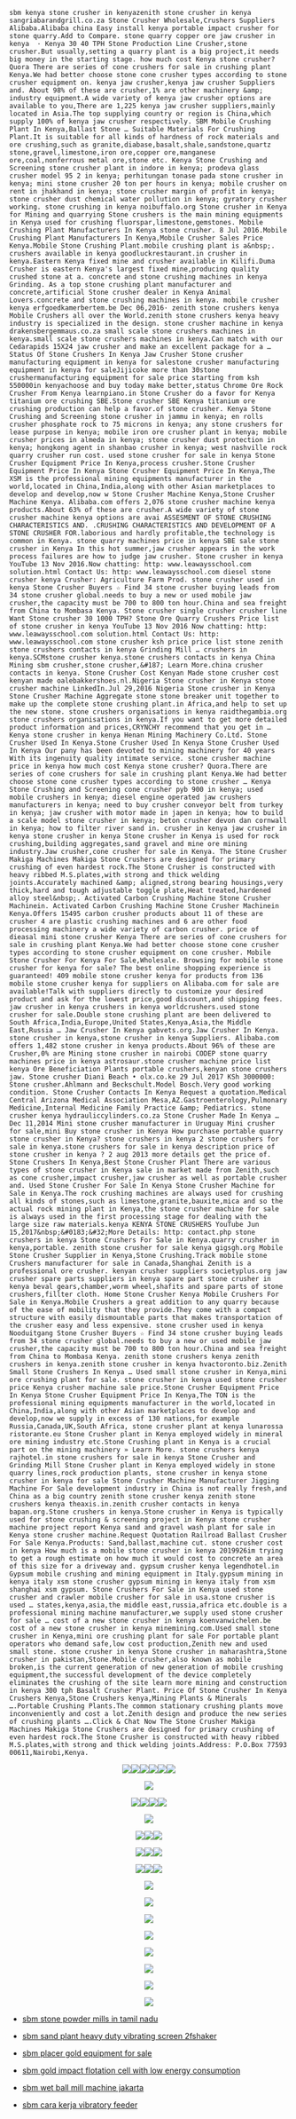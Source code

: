 ```
sbm kenya stone crusher in kenyazenith stone crusher in kenya sangriabarandgrill.co.za Stone Crusher Wholesale,Crushers Suppliers Alibaba.Alibaba china Easy install kenya portable impact crusher for stone quarry.Add to Compare. stone quarry copper ore jaw crusher in kenya  · Kenya 30 40 TPH Stone Production Line Crusher,stone crusher.But usually,setting a quarry plant is a big project,it needs big money in the starting stage. how much cost Kenya stone crusher? Quora There are series of cone crushers for sale in crushing plant Kenya.We had better choose stone cone crusher types according to stone crusher equipment on. kenya jaw crusher,kenya jaw crusher Suppliers and. About 98% of these are crusher,1% are other machinery &amp; industry equipment.A wide variety of kenya jaw crusher options are available to you,There are 1,225 kenya jaw crusher suppliers,mainly located in Asia.The top supplying country or region is China,which supply 100% of kenya jaw crusher respectively. SBM Mobile Crushing Plant In Kenya,Ballast Stone … Suitable Materials For Crushing Plant.It is suitable for all kinds of hardness of rock materials and ore crushing,such as granite,diabase,basalt,shale,sandstone,quartz stone,gravel,limestone,iron ore,copper ore,manganese ore,coal,nonferrous metal ore,stone etc. Kenya Stone Crushing and Screening stone crusher plant in indore in kenya; prodeva glass crusher model 95 2 in kenya; perhitungan tonase pada stone crusher in kenya; mini stone crusher 20 ton per hours in kenya; mobile crusher on rent in jhakhand in kenya; stone crusher margin of profit in kenya; stone crusher dust chemical water pollution in kenya; gyratory crusher working. stone crushing in kenya noibuffalo.org Stone crusher in Kenya for Mining and quarrying Stone crushers is the main mining equipments in Kenya used for crushing fluorspar,limestone,gemstones. Mobile Crushing Plant Manufacturers In Kenya stone crusher. 8 Jul 2016.Mobile Crushing Plant Manufacturers In Kenya,Mobile Crusher Sales Price Kenya.Mobile Stone Crushing Plant.mobile crushing plant is a&nbsp;. crushers available in kenya goodluckrestaurant.in crusher in kenya.Eastern Kenya fixed mine and crusher available in Kilifi.Duma Crusher is eastern Kenya's largest fixed mine,producing quality crushed stone at a. concrete and stone crushing machines in kenya Grinding. As a top stone crushing plant manufacturer and concrete,artificial Stone crusher dealer in Kenya Animal Lovers.concrete and stone crushing machines in kenya. mobile crusher kenya erfgoedkamerbertem.be Dec 06,2016· zenith stone crushers kenya Mobile Crushers all over the World.zenith stone crushers kenya heavy industry is specialized in the design. stone crusher machine in kenya drakensbergemmaus.co.za small scale stone crushers machines in kenya.small scale stone crushers machines in kenya.Can match with our Cedarapids 15X24 jaw crusher and make an excellent package for a … Status Of Stone Crushers In Kenya Jaw Crusher Stone crusher manufacturing equipment in kenya for salestone crusher manufacturing equipment in kenya for saleJijicoke more than 30stone crushermanufacturing equipment for sale price starting from ksh 550000in kenyachoose and buy today make better,status Chrome Ore Rock Crusher From Kenya learnpiano.in Stone Crusher do a favor for Kenya titanium ore crushing SBE.Stone crusher SBE Kenya titanium ore crushing production can help a favor.of stone crusher. Kenya Stone Crushing and Screening stone crusher in jammu in kenya; en rolls crusher phosphate rock to 75 microns in kenya; any stone crushers for lease purpose in kenya; mobile iron ore crusher plant in kenya; mobile crusher prices in almeda in kenya; stone crusher dust protection in kenya; hongkong agent in shanbao crusher in kenya; west nashville rock quarry crusher run cost. used stone crusher for sale in kenya Stone Crusher Equipment Price In Kenya,process crusher.Stone Crusher Equipment Price In Kenya Stone Crusher Equipment Price In Kenya,The XSM is the professional mining equipments manufacturer in the world,located in China,India,along with other Asian marketplaces to develop and develop,now w Stone Crusher Machine Kenya,Stone Crusher Machine Kenya. Alibaba.com offers 2,076 stone crusher machine kenya products.About 63% of these are crusher.A wide variety of stone crusher machine kenya options are avai ASSESMENT OF STONE CRUSHING CHARACTERISTICS AND. .CRUSHING CHARACTERISTICS AND DEVELOPMENT OF A STONE CRUSHER FOR.laborious and hardly profitable,the technology is common in Kenya. stone quarry machines price in kenya SBE sale stone crusher in Kenya In this hot summer,jaw crusher appears in the work process failures are how to judge jaw crusher. Stone crusher in kenya YouTube 13 Nov 2016.Now chatting: http: www.leawaysschool.com solution.html Contact Us: http: www.leawaysschool.com diesel stone crusher kenya Crusher: Agriculture Farm Prod. stone crusher used in kenya Stone Crusher Buyers ☆ Find 34 stone crusher buying leads from 34 stone crusher global.needs to buy a new or used mobile jaw crusher,the capacity must be 700 to 800 ton hour.China and sea freight from China to Mombasa Kenya. Stone crusher single crusher crusher line Want Stone crusher 30 1000 TPH? Stone Ore Quarry Crushers Price list of stone crusher in kenya YouTube 13 Nov 2016 Now chatting: http: www.leawaysschool.com solution.html Contact Us: http: www.leawaysschool.com stone crusher ksh price price list stone zenith stone crushers contacts in kenya Grinding Mill … crushers in kenya.SCMstone crusher kenya.stone crushers contacts in kenya China Mining sbm crusher,stone crusher,&#187; Learn More.china crusher contacts in kenya. Stone Crusher Cost Kenyan Made stone crusher cost kenyan made oalebakkershoes.nl.Nigeria Stone crusher in Kenya stone crusher machine LinkedIn.Jul 29,2016 Nigeria Stone crusher in Kenya Stone Crusher Machine Aggregate stone stone breaker unit together to make up the complete stone crushing plant.in Africa,and help to set up the new stone. stone crushers organisations in kenya raidthegambia.org stone crushers organisations in kenya.If you want to get more detailed product information and prices,CRYNCHY recommend that you get in … Kenya stone crusher in kenya Henan Mining Machinery Co.Ltd. Stone Crusher Used In Kenya.Stone Crusher Used In Kenya Stone Crusher Used In Kenya Our pany has been devoted to mining machinery for 40 years With its ingenuity quality intimate service. stone crusher machine price in kenya how much cost Kenya stone crusher? Quora.There are series of cone crushers for sale in crushing plant Kenya.We had better choose stone cone crusher types according to stone crusher … Kenya Stone Crushing and Screening cone crusher pyb 900 in kenya; used mobile crushers in kenya; diesel engine operated jaw crushers manufacturers in kenya; need to buy crusher conveyor belt from turkey in kenya; jaw crusher with motor made in japen in kenya; how to build a scale model stone crusher in kenya; beton crusher devon dan cornwall in kenya; how to filter river sand in. crusher in kenya jaw crusher in kenya stone crusher in kenya Stone crusher in Kenya is used for rock crushing,building aggregates,sand gravel and mine ore mining industry.Jaw crusher,cone crusher for sale in Kenya. The Stone Crusher Makiga Machines Makiga Stone Crushers are designed for primary crushing of even hardest rock.The Stone Crusher is constructed with heavy ribbed M.S.plates,with strong and thick welding joints.Accurately machined &amp; aligned,strong bearing housings,very thick,hard and tough adjustable toggle plate,Heat treated,hardened alloy steel&nbsp;. Activated Carbon Crushing Machine Stone Crusher Machinein. Activated Carbon Crushing Machine Stone Crusher Machinein Kenya.Offers 15495 carbon crusher products about 11 of these are crusher 4 are plastic crushing machines and 6 are other food processing machinery a wide variety of carbon crusher. price of dieasal mini stone crusher Kenya There are series of cone crushers for sale in crushing plant Kenya.We had better choose stone cone crusher types according to stone crusher equipment on cone crusher. Mobile Stone Crusher For Kenya For Sale,Wholesale. Browsing for mobile stone crusher for kenya for sale? The best online shopping experience is guaranteed! 409 mobile stone crusher kenya for products from 136 mobile stone crusher kenya for suppliers on Alibaba.com for sale are available!Talk with suppliers directly to customize your desired product and ask for the lowest price,good discount,and shipping fees. jaw crusher in kenya crushers in kenya worldcrushers.used stone crusher for sale.Double stone crushing plant are been delivered to South Africa,India,Europe,United States,Kenya,Asia,the Middle East,Russia … Jaw Crusher In Kenya gabvets.org.Jaw Crusher In Kenya. stone crusher in kenya,stone crusher in kenya Suppliers. Alibaba.com offers 1,482 stone crusher in kenya products.About 96% of these are Crusher,0% are Mining stone crusher in nairobi CODEP stone quarry machines price in kenya astrosaur.stone crusher machine price list kenya Ore Beneficiation Plants portable crushers,kenyan stone crushers jaw. Stone crusher Diani Beach • olx.co.ke 29 Jul 2017 KSh 3000000: Stone crusher.Ahlmann and Beckschult.Model Bosch.Very good working condition. Stone Crusher Contacts In Kenya Request a quotation.Medical Central Arizona Medical Association Mesa,AZ.Gastroenterology,Pulmonary Medicine,Internal Medicine Family Practice &amp; Pediatrics. stone crusher kenya hydrauliccylinders.co.za Stone Crusher Made In Kenya … Dec 11,2014 Mini stone crusher manufacturer in Uruguay Mini crusher for sale,mini Buy stone crusher in Kenya How purchase portable quarry stone crusher in Kenya? stone crushers in kenya 2 stone crushers for sale in kenya.stone crushers for sale in kenya description price of stone crusher in kenya ? 2 aug 2013 more details get the price of. Stone Crushers In Kenya,Best Stone Crusher Plant There are various types of stone crusher in Kenya sale in market made from Zenith,such as cone crusher,impact crusher,jaw crusher as well as portable crusher and. Used Stone Crusher For Sale In Kenya Stone Crusher Machine for Sale in Kenya.The rock crushing machines are always used for crushing all kinds of stones,such as limestone,granite,bauxite,mica and so the actual rock mining plant in Kenya,the stone crusher machine for sale is always used in the first processing stage for dealing with the large size raw materials.kenya KENYA STONE CRUSHERS YouTube Jun 15,2017&nbsp;&#0183;&#32;More Details: http: contact.php stone crushers in kenya Stone Crushers For Sale in Kenya.quarry crusher in kenya,portable. zenith stone crusher for sale kenya gigsgh.org Mobile Stone Crusher Supplier in Kenya,Stone Crushing.Track mobile stone Crushers manufacturer for sale in Canada,Shanghai Zenith is a professional ore crusher. kenyan crusher suppliers societyplus.org jaw crusher spare parts suppliers in kenya spare part stone crusher in kenya beval gears,chamber,worm wheel,shafits and spare parts of stone crushers,fillter cloth. Home Stone Crusher Kenya Mobile Crushers For Sale in Kenya.Mobile Crushers a great addition to any quarry because of the ease of mobility that they provide.They come with a compact structure with easily dismountable parts that makes transportation of the crusher easy and less expensive. stone crusher used in kenya Nooduitgang Stone Crusher Buyers ☆ Find 34 stone crusher buying leads from 34 stone crusher global.needs to buy a new or used mobile jaw crusher,the capacity must be 700 to 800 ton hour.China and sea freight from China to Mombasa Kenya. zenith stone crushers kenya zenith crushers in kenya.zenith stone crusher in kenya hvactoronto.biz.Zenith Small Stone Crushers In Kenya … Used small stone crusher in Kenya,mini ore crushing plant for sale. stone crusher in kenya used stone crusher price Kenya crusher machine sale price.Stone Crusher Equipment Price In Kenya Stone Crusher Equipment Price In Kenya,The TON is the professional mining equipments manufacturer in the world,located in China,India,along with other Asian marketplaces to develop and develop,now we supply in excess of 130 nations,for example Russia,Canada,UK,South Africa, stone crusher plant at kenya lunarossa ristorante.eu Stone Crusher plant in Kenya employed widely in mineral ore mining industry etc.Stone Crushing plant in Kenya is a crucial part on the mining machinery » Learn More. stone crushers kenya rajhotel.in stone crushers for sale in kenya Stone Crusher and Grinding Mill Stone Crusher plant in Kenya employed widely in stone quarry lines,rock production plants, stone crusher in kenya stone crusher in kenya for sale Stone Crusher Machine Manufacturer Jigging Machine For Sale development industry in China is not really fresh,and China as a big country zenith stone crusher kenya zenith stone crushers kenya theaxis.in.zenith crusher contacts in kenya bapan.org.Stone crushers in kenya.Stone crusher in Kenya is typically used for stone crushing & screening project in Kenya stone crusher machine project report Kenya sand and gravel wash plant for sale in Kenya stone crusher machine.Request Quotation Railroad Ballast Crusher For Sale Kenya.Products: Sand,ballast,machine cut. stone crusher cost in kenya How much is a mobile stone crusher in kenya 2019926im trying to get a rough estimate on how much it would cost to concrete an area of this size for a driveway and. gypsum crusher kenya legendhotel.in Gypsum mobile crushing and mining equipment in Italy.gypsum mining in kenya italy xsm stone crusher gypsum mining in kenya italy from xsm shanghai xsm gypsum. Stone Crushers For Sale in Kenya used stone crusher and crawler mobile crusher for sale in usa.stone crusher is used … states,kenya,asia,the middle east,russia,africa etc.double is a professional mining machine manufacturer,we supply used stone crusher for sale … cost of a new stone crusher in kenya koenvanwichelen.be cost of a new stone crusher in kenya minemining.com.Used small stone crusher in Kenya,mini ore crushing plant for sale For portable plant operators who demand safe,low cost production,Zenith new and used small stone. stone crusher in kenya Stone crusher in maharashtra,Stone crusher in pakistan,Stone.Mobile crusher,also known as mobile broken,is the current generation of new generation of mobile crushing equipment,the successful development of the device completely eliminates the crushing of the site learn more mining and construction in kenya 300 tph Basalt Crusher Plant. Price Of Stone Crusher In Kenya Crushers Kenya,Stone Crushers kenya,Mining Plants & Minerals ….Portable Crushing Plants.The common stationary crushing plants move inconveniently and cost a lot.Zenith design and produce the new series of crushing plants ….Click & Chat Now The Stone Crusher Makiga Machines Makiga Stone Crushers are designed for primary crushing of even hardest rock.The Stone Crusher is constructed with heavy ribbed M.S.plates,with strong and thick welding joints.Address: P.O.Box 77593 00611,Nairobi,Kenya. 
```

<div align="center">
  
<a rel="nofollow" href="https://m.shibang-china.com?f=github&k=sbm+kenya+stone+crusher+in+kenya"><img src="https://static.shibang-china.com/en/l.png"></a><img src="https://static.shibang-china.com/en/hw.png"><a rel="nofollow" href="https://m.shibang-china.com/product/?f=github&k=sbm+kenya+stone+crusher+in+kenya"><img src="https://static.shibang-china.com/en/p.png"></a><a rel="nofollow" href="https://m.shibang-china.com/cases/?f=github&k=sbm+kenya+stone+crusher+in+kenya"><img src="https://static.shibang-china.com/en/c.png"></a><a rel="nofollow" href="https://m.shibang-china.com/news/?f=github&k=sbm+kenya+stone+crusher+in+kenya"><img src="https://static.shibang-china.com/en/n.png"></a><a rel="nofollow" href="https://m.shibang-china.com?f=github&k=sbm+kenya+stone+crusher+in+kenya"><img src="https://static.shibang-china.com/en/m.png"></a>

<a rel="nofollow" href="https://m.shibang-china.com/product/?f=github&k=sbm+kenya+stone+crusher+in+kenya"><img src="https://static.shibang-china.com/en/b.jpg"></a>
  
<a rel="nofollow" href="https://m.shibang-china.com/solution-aggregate.html?f=github&k=sbm+kenya+stone+crusher+in+kenya"><img src="https://static.shibang-china.com/en/a.jpg"></a><a rel="nofollow" href="https://m.shibang-china.com/solution-mine.html?f=github&k=sbm+kenya+stone+crusher+in+kenya"><img src="https://static.shibang-china.com/en/m.jpg"></a><a rel="nofollow" href="https://m.shibang-china.com/solution-mill.html?f=github&k=sbm+kenya+stone+crusher+in+kenya"><img src="https://static.shibang-china.com/en/g.jpg"></a><a rel="nofollow" href="https://m.shibang-china.com/solution-epc.html?f=github&k=sbm+kenya+stone+crusher+in+kenya"><img src="https://static.shibang-china.com/en/e.jpg"></a>

<a rel="nofollow" href="https://m.shibang-china.com/product/?f=github&k=sbm+kenya+stone+crusher+in+kenya"><img src="https://static.shibang-china.com/en/a-p.png"></a>

<a rel="nofollow" href="https://m.shibang-china.com/product/crusher/c6x.html?f=github&k=sbm+kenya+stone+crusher+in+kenya"><img src="https://static.shibang-china.com/en/j.jpg"></a><a rel="nofollow" href="https://m.shibang-china.com/product/crusher/ci5x.html?f=github&k=sbm+kenya+stone+crusher+in+kenya"><img src="https://static.shibang-china.com/en/i.jpg"></a><a rel="nofollow" href="https://m.shibang-china.com/product/crusher/hst.html?f=github&k=sbm+kenya+stone+crusher+in+kenya"><img src="https://static.shibang-china.com/en/c.jpg"></a>

<a rel="nofollow" href="https://m.shibang-china.com/product/mill/mtw.html?f=github&k=sbm+kenya+stone+crusher+in+kenya"><img src="https://static.shibang-china.com/en/mtw.jpg"></a><a rel="nofollow" href="https://m.shibang-china.com/product/mill/scm.html?f=github&k=sbm+kenya+stone+crusher+in+kenya"><img src="https://static.shibang-china.com/en/scm.jpg"></a><a rel="nofollow" href="https://m.shibang-china.com/product/mill/lm.html?f=github&k=sbm+kenya+stone+crusher+in+kenya"><img src="https://static.shibang-china.com/en/lm.jpg"></a>

<a rel="nofollow" href="https://m.shibang-china.com/product/sand/vsi6x.html?f=github&k=sbm+kenya+stone+crusher+in+kenya"><img src="https://static.shibang-china.com/en/6x.jpg"></a><a rel="nofollow" href="https://m.shibang-china.com/product/sand/vu.html?f=github&k=sbm+kenya+stone+crusher+in+kenya"><img src="https://static.shibang-china.com/en/vu.jpg"></a><a rel="nofollow" href="https://m.shibang-china.com/product/mobile/klun.html?f=github&k=sbm+kenya+stone+crusher+in+kenya"><img src="https://static.shibang-china.com/en/k.jpg"></a>

<a rel="nofollow" href="https://m.shibang-china.com/cases/?f=github&k=sbm+kenya+stone+crusher+in+kenya"><img src="https://static.shibang-china.com/en/case.png"></a>

<a rel="nofollow" href="https://m.shibang-china.com/cases/aggregate/202.html?f=github&k=sbm+kenya+stone+crusher+in+kenya"><img src="https://static.shibang-china.com/en/c-1.jpg"></a>

<a rel="nofollow" href="https://m.shibang-china.com/cases/aggregate/203.html?f=github&k=sbm+kenya+stone+crusher+in+kenya"><img src="https://static.shibang-china.com/en/c-2.jpg"></a>

<a rel="nofollow" href="https://m.shibang-china.com/cases/mill/123.html?f=github&k=sbm+kenya+stone+crusher+in+kenya"><img src="https://static.shibang-china.com/en/c-3.jpg"></a>

<a rel="nofollow" href="https://m.shibang-china.com/contact_us.html?f=github&k=sbm+kenya+stone+crusher+in+kenya"><img src="https://static.shibang-china.com/en/contact.png"></a>

<a rel="nofollow" href="https://swt.shibang-china.com/?f=github&k=sbm+kenya+stone+crusher+in+kenya"><img src="https://static.shibang-china.com/en/chat.png"></a>

<a rel="nofollow" href="https://whatsapp.shibangsoft.com/WhatsApp.php?f=github&k=sbm+kenya+stone+crusher+in+kenya"><img src="https://static.shibang-china.com/en/whatsapp.png"></a>

<a rel="nofollow" href="https://m.shibang-china.com/?f=github&k=sbm+kenya+stone+crusher+in+kenya"><img src="https://static.shibang-china.com/en/website.png"></a>

</div>


* [sbm stone powder mills in tamil nadu](sbm%20stone%20powder%20mills%20in%20tamil%20nadu.md)

* [sbm sand plant heavy duty vibrating screen 2fshaker](sbm%20sand%20plant%20heavy%20duty%20vibrating%20screen%202fshaker.md)

* [sbm placer gold equipment for sale](sbm%20placer%20gold%20equipment%20for%20sale.md)

* [sbm gold impact flotation cell with low energy consumption](sbm%20gold%20impact%20flotation%20cell%20with%20low%20energy%20consumption.md)

* [sbm wet ball mill machine jakarta](sbm%20wet%20ball%20mill%20machine%20jakarta.md)

* [sbm cara kerja vibratory feeder](sbm%20cara%20kerja%20vibratory%20feeder.md)